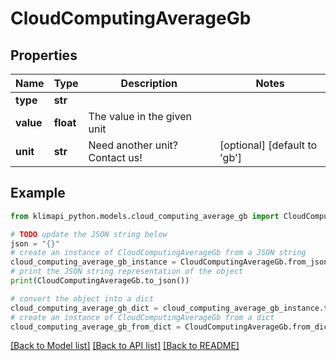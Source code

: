 # CloudComputingAverageGb


## Properties

Name | Type | Description | Notes
------------ | ------------- | ------------- | -------------
**type** | **str** |  | 
**value** | **float** | The value in the given unit | 
**unit** | **str** | Need another unit? Contact us! | [optional] [default to 'gb']

## Example

```python
from klimapi_python.models.cloud_computing_average_gb import CloudComputingAverageGb

# TODO update the JSON string below
json = "{}"
# create an instance of CloudComputingAverageGb from a JSON string
cloud_computing_average_gb_instance = CloudComputingAverageGb.from_json(json)
# print the JSON string representation of the object
print(CloudComputingAverageGb.to_json())

# convert the object into a dict
cloud_computing_average_gb_dict = cloud_computing_average_gb_instance.to_dict()
# create an instance of CloudComputingAverageGb from a dict
cloud_computing_average_gb_from_dict = CloudComputingAverageGb.from_dict(cloud_computing_average_gb_dict)
```
[[Back to Model list]](../README.md#documentation-for-models) [[Back to API list]](../README.md#documentation-for-api-endpoints) [[Back to README]](../README.md)


